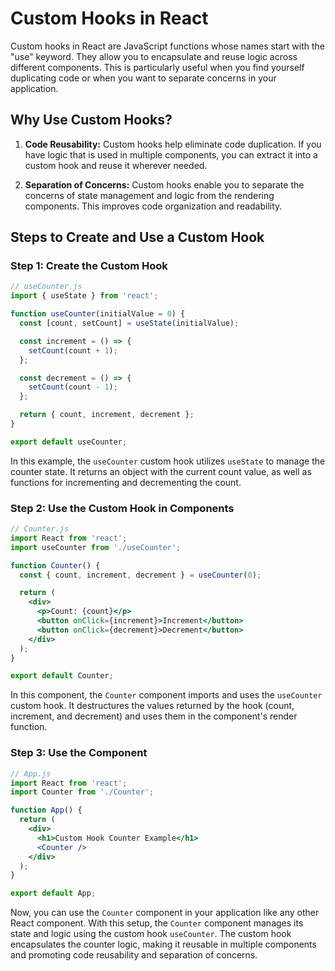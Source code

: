 # Custom Hooks in React

Custom hooks in React are JavaScript functions whose names start with the "use" keyword. They allow you to encapsulate and reuse logic across different components. This is particularly useful when you find yourself duplicating code or when you want to separate concerns in your application.

## Why Use Custom Hooks?

1. **Code Reusability:** Custom hooks help eliminate code duplication. If you have logic that is used in multiple components, you can extract it into a custom hook and reuse it wherever needed.

2. **Separation of Concerns:** Custom hooks enable you to separate the concerns of state management and logic from the rendering components. This improves code organization and readability.

## Steps to Create and Use a Custom Hook

### Step 1: Create the Custom Hook

```jsx
// useCounter.js
import { useState } from 'react';

function useCounter(initialValue = 0) {
  const [count, setCount] = useState(initialValue);

  const increment = () => {
    setCount(count + 1);
  };

  const decrement = () => {
    setCount(count - 1);
  };

  return { count, increment, decrement };
}

export default useCounter;
```

In this example, the `useCounter` custom hook utilizes `useState` to manage the counter state. It returns an object with the current count value, as well as functions for incrementing and decrementing the count.

### Step 2: Use the Custom Hook in Components

```jsx
// Counter.js
import React from 'react';
import useCounter from './useCounter';

function Counter() {
  const { count, increment, decrement } = useCounter(0);

  return (
    <div>
      <p>Count: {count}</p>
      <button onClick={increment}>Increment</button>
      <button onClick={decrement}>Decrement</button>
    </div>
  );
}

export default Counter;
```

In this component, the `Counter` component imports and uses the `useCounter` custom hook. It destructures the values returned by the hook (count, increment, and decrement) and uses them in the component's render function.

### Step 3: Use the Component

```jsx
// App.js
import React from 'react';
import Counter from './Counter';

function App() {
  return (
    <div>
      <h1>Custom Hook Counter Example</h1>
      <Counter />
    </div>
  );
}

export default App;
```

Now, you can use the `Counter` component in your application like any other React component. With this setup, the `Counter` component manages its state and logic using the custom hook `useCounter`. The custom hook encapsulates the counter logic, making it reusable in multiple components and promoting code reusability and separation of concerns.
